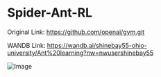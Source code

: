 # Spider-Ant-RL
Original Link: https://github.com/openai/gym.git

WANDB Link: https://wandb.ai/shinebay55-ohio-university/Ant%20learning?nw=nwusershinebay55

![Image](https://github.com/user-attachments/assets/83cb9bd6-e9ac-4c57-9760-7fbf5e72ff7d)
